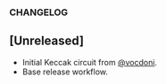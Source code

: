 ### CHANGELOG

## [Unreleased]

- Initial Keccak circuit from [@vocdoni](https://github.com/vocdoni/keccak256-circom/).
- Base release workflow.
